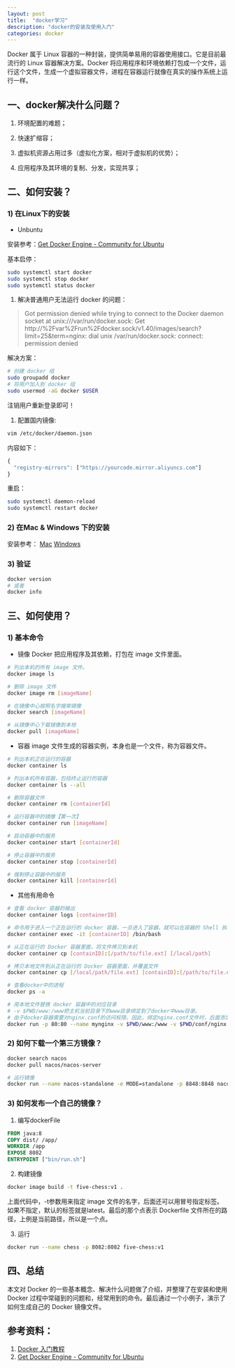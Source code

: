 ```yaml
---
layout: post
title:  "docker学习"
description: "docker的安装及使用入门"
categories: docker
---
```

Docker 属于 Linux 容器的一种封装，提供简单易用的容器使用接口。它是目前最流行的 Linux 容器解决方案。Docker 将应用程序和环境依赖打包成一个文件，运行这个文件，生成一个虚拟容器文件，进程在容器运行就像在真实的操作系统上运行一样。

## 一、docker解决什么问题？

1) 环境配置的难题；
   
2) 快速扩缩容；
   
3) 虚拟机资源占用过多（虚拟化方案，相对于虚拟机的优势）；
   
4) 应用程序及其环境的复制、分发，实现共享；


## 二、如何安装？

### 1) 在Linux下的安装

- Unbuntu
  
安装参考：[Get Docker Engine - Community for Ubuntu](https://docs.docker.com/install/linux/docker-ce/ubuntu/#install-docker-engine---community-1)

基本启停：

```sh
sudo systemctl start docker
sudo systemctl stop docker
sudo systemctl status docker
```

1) 解决普通用户无法运行 docker 的问题：

> Got permission denied while trying to connect to the Docker daemon socket at unix:///var/run/docker.sock: Get http://%2Fvar%2Frun%2Fdocker.sock/v1.40/images/search?limit=25&term=nginx: dial unix /var/run/docker.sock: connect: permission denied

解决方案：

```sh
# 创建 docker 组
sudo groupadd docker
# 将用户加入到 docker 组
sudo usermod -aG docker $USER
```

注销用户重新登录即可！

1) 配置国内镜像:
   
```sh
vim /etc/docker/daemon.json
```

内容如下：

```js
{
  "registry-mirrors": ["https://yourcode.mirror.aliyuncs.com"]
}
```
重启：
```sh
sudo systemctl daemon-reload
sudo systemctl restart docker
```

### 2) 在Mac & Windows 下的安装

安装参考：
[Mac](https://docs.docker.com/docker-for-mac/install/)
[Windows](https://docs.docker.com/docker-for-windows/install/)

### 3) 验证

```sh
docker version
# 或者
docker info
```

## 三、如何使用？


### 1) 基本命令

- 镜像
Docker 把应用程序及其依赖，打包在 image 文件里面。

```sh
# 列出本机的所有 image 文件。
docker image ls

# 删除 image 文件
docker image rm [imageName]

# 在镜像中心按照名字搜索镜像
docker search [imageName]

# 从镜像中心下载镜像到本地
docker pull [imageName]
```

- 容器
image 文件生成的容器实例，本身也是一个文件，称为容器文件。

```sh
# 列出本机正在运行的容器
docker container ls

# 列出本机所有容器，包括终止运行的容器
docker container ls --all

# 删除容器文件
docker container rm [containerId]

# 运行容器中的镜像【第一次】
docker container run [imageName]

# 启动容器中的服务
docker container start [containerId]

# 停止容器中的服务
docker container stop [containerId]

# 强制停止容器中的服务
docker container kill [containerId]
```

- 其他有用命令

```sh
# 查看 docker 容器的输出
docker container logs [containerID]

# 命令用于进入一个正在运行的 docker 容器，一旦进入了容器，就可以在容器的 Shell 执行命令了
docker container exec -it [containerID] /bin/bash

# 从正在运行的 Docker 容器里面，将文件拷贝到本机
docker container cp [containID]:[/path/to/file.ext] [/local/path]

# 拷贝本地文件到从正在运行的 Docker 容器里面，并覆盖文件
docker container cp [/local/path/file.ext] [containID]:[/path/to/file.ext]

# 查看docker中的进程
docker ps -a

# 用本地文件替换 docker 容器中的对应目录
# -v $PWD/www:/www把主机当前目录下的www目录绑定到了docker中www目录。
# 由于docker容器需要对nginx.conf的访问权限，因此，绑定nginx.conf文件时，后面添加--privileged=true命令。
docker run -p 80:80 --name mynginx -v $PWD/www:/www -v $PWD/conf/nginx.conf:/etc/nginx/nginx.conf --privileged=true -v $PWD/logs:/www/logs -v $PWD/html:/etc/nginx/html  -d nginx
```

### 2) 如何下载一个第三方镜像？

```sh
docker search nacos
docker pull nacos/nacos-server

# 运行镜像
docker run --name nacos-standalone -e MODE=standalone -p 8848:8848 nacos/nacos-server:latest
```

### 3) 如何发布一个自己的镜像？

1. 编写dockerFile

```dockerfile
FROM java:8
COPY dist/ /app/
WORKDIR /app
EXPOSE 8082
ENTRYPOINT ["bin/run.sh"]
```

   


2. 构建镜像

```sh
docker image build -t five-chess:v1 .
```

上面代码中，-t参数用来指定 image 文件的名字，后面还可以用冒号指定标签。如果不指定，默认的标签就是latest。最后的那个点表示 Dockerfile 文件所在的路径，上例是当前路径，所以是一个点。


3. 运行
   
```sh
docker run --name chess -p 8082:8082 five-chess:v1
```

## 四、总结

本文对 Docker 的一些基本概念、解决什么问题做了介绍，并整理了在安装和使用 Docker 过程中常碰到的问题和，经常用到的命令。最后通过一个小例子，演示了如何生成自己的 Docker 镜像文件。



## 参考资料：
1. [Docker 入门教程]([link](http://www.ruanyifeng.com/blog/2018/02/docker-tutorial.html))
2. [Get Docker Engine - Community for Ubuntu]([link](https://docs.docker.com/install/linux/docker-ce/ubuntu/#install-docker-engine---community-1))

